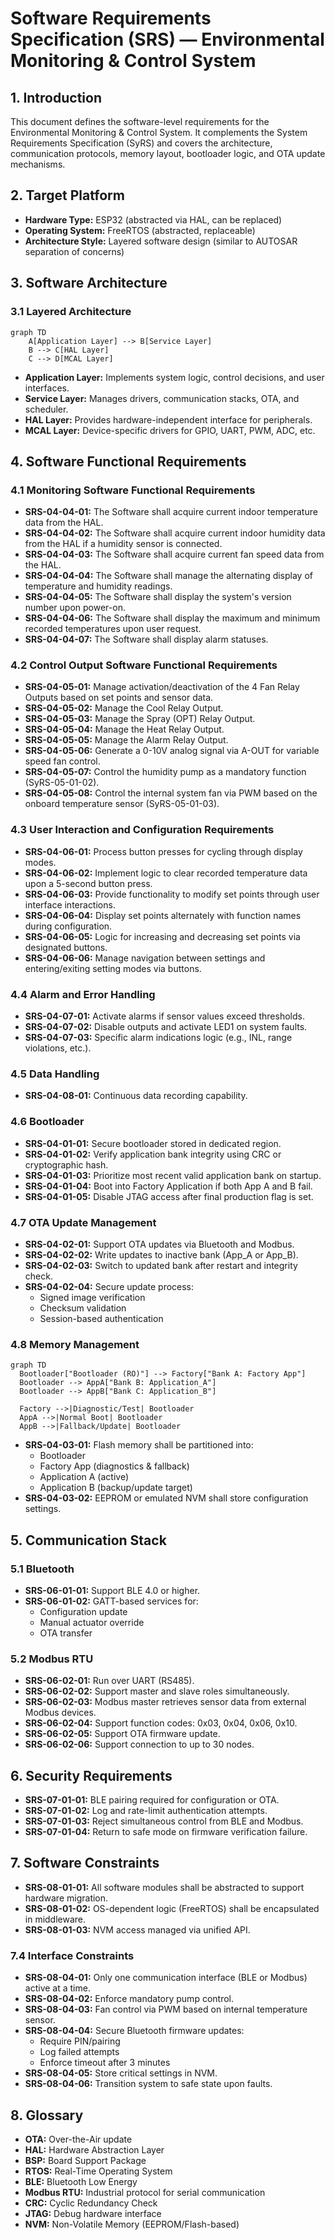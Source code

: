 # Software Requirements Specification (SRS) — Environmental Monitoring & Control System

## 1. Introduction
This document defines the software-level requirements for the Environmental Monitoring & Control System. It complements the System Requirements Specification (SyRS) and covers the architecture, communication protocols, memory layout, bootloader logic, and OTA update mechanisms.

## 2. Target Platform
- **Hardware Type:** ESP32 (abstracted via HAL, can be replaced)
- **Operating System:** FreeRTOS (abstracted, replaceable)
- **Architecture Style:** Layered software design (similar to AUTOSAR separation of concerns)

## 3. Software Architecture

### 3.1 Layered Architecture
```mermaid
graph TD
    A[Application Layer] --> B[Service Layer]
    B --> C[HAL Layer]
    C --> D[MCAL Layer]
```
- **Application Layer:** Implements system logic, control decisions, and user interfaces.
- **Service Layer:** Manages drivers, communication stacks, OTA, and scheduler.
- **HAL Layer:** Provides hardware-independent interface for peripherals.
- **MCAL Layer:** Device-specific drivers for GPIO, UART, PWM, ADC, etc.

## 4. Software Functional Requirements

### 4.1 Monitoring Software Functional Requirements
- **SRS-04-04-01:** The Software shall acquire current indoor temperature data from the HAL.
- **SRS-04-04-02:** The Software shall acquire current indoor humidity data from the HAL if a humidity sensor is connected.
- **SRS-04-04-03:** The Software shall acquire current fan speed data from the HAL.
- **SRS-04-04-04:** The Software shall manage the alternating display of temperature and humidity readings.
- **SRS-04-04-05:** The Software shall display the system's version number upon power-on.
- **SRS-04-04-06:** The Software shall display the maximum and minimum recorded temperatures upon user request.
- **SRS-04-04-07:** The Software shall display alarm statuses.

### 4.2 Control Output Software Functional Requirements
- **SRS-04-05-01:** Manage activation/deactivation of the 4 Fan Relay Outputs based on set points and sensor data.
- **SRS-04-05-02:** Manage the Cool Relay Output.
- **SRS-04-05-03:** Manage the Spray (OPT) Relay Output.
- **SRS-04-05-04:** Manage the Heat Relay Output.
- **SRS-04-05-05:** Manage the Alarm Relay Output.
- **SRS-04-05-06:** Generate a 0-10V analog signal via A-OUT for variable speed fan control.
- **SRS-04-05-07:** Control the humidity pump as a mandatory function (SyRS-05-01-02).
- **SRS-04-05-08:** Control the internal system fan via PWM based on the onboard temperature sensor (SyRS-05-01-03).

### 4.3 User Interaction and Configuration Requirements
- **SRS-04-06-01:** Process button presses for cycling through display modes.
- **SRS-04-06-02:** Implement logic to clear recorded temperature data upon a 5-second button press.
- **SRS-04-06-03:** Provide functionality to modify set points through user interface interactions.
- **SRS-04-06-04:** Display set points alternately with function names during configuration.
- **SRS-04-06-05:** Logic for increasing and decreasing set points via designated buttons.
- **SRS-04-06-06:** Manage navigation between settings and entering/exiting setting modes via buttons.

### 4.4 Alarm and Error Handling
- **SRS-04-07-01:** Activate alarms if sensor values exceed thresholds.
- **SRS-04-07-02:** Disable outputs and activate LED1 on system faults.
- **SRS-04-07-03:** Specific alarm indications logic (e.g., INL, range violations, etc.).

### 4.5 Data Handling
- **SRS-04-08-01:** Continuous data recording capability.

### 4.6 Bootloader
- **SRS-04-01-01:** Secure bootloader stored in dedicated region.
- **SRS-04-01-02:** Verify application bank integrity using CRC or cryptographic hash.
- **SRS-04-01-03:** Prioritize most recent valid application bank on startup.
- **SRS-04-01-04:** Boot into Factory Application if both App A and B fail.
- **SRS-04-01-05:** Disable JTAG access after final production flag is set.

### 4.7 OTA Update Management
- **SRS-04-02-01:** Support OTA updates via Bluetooth and Modbus.
- **SRS-04-02-02:** Write updates to inactive bank (App_A or App_B).
- **SRS-04-02-03:** Switch to updated bank after restart and integrity check.
- **SRS-04-02-04:** Secure update process:
  - Signed image verification
  - Checksum validation
  - Session-based authentication

### 4.8 Memory Management
```mermaid
graph TD
  Bootloader["Bootloader (RO)"] --> Factory["Bank A: Factory App"]
  Bootloader --> AppA["Bank B: Application_A"]
  Bootloader --> AppB["Bank C: Application_B"]

  Factory -->|Diagnostic/Test| Bootloader
  AppA -->|Normal Boot| Bootloader
  AppB -->|Fallback/Update| Bootloader

```
- **SRS-04-03-01:** Flash memory shall be partitioned into:
  - Bootloader
  - Factory App (diagnostics & fallback)
  - Application A (active)
  - Application B (backup/update target)
- **SRS-04-03-02:** EEPROM or emulated NVM shall store configuration settings.

## 5. Communication Stack

### 5.1 Bluetooth
- **SRS-06-01-01:** Support BLE 4.0 or higher.
- **SRS-06-01-02:** GATT-based services for:
  - Configuration update
  - Manual actuator override
  - OTA transfer

### 5.2 Modbus RTU
- **SRS-06-02-01:** Run over UART (RS485).
- **SRS-06-02-02:** Support master and slave roles simultaneously.
- **SRS-06-02-03:** Modbus master retrieves sensor data from external Modbus devices.
- **SRS-06-02-04:** Support function codes: 0x03, 0x04, 0x06, 0x10.
- **SRS-06-02-05:** Support OTA firmware update.
- **SRS-06-02-06:** Support connection to up to 30 nodes.

## 6. Security Requirements
- **SRS-07-01-01:** BLE pairing required for configuration or OTA.
- **SRS-07-01-02:** Log and rate-limit authentication attempts.
- **SRS-07-01-03:** Reject simultaneous control from BLE and Modbus.
- **SRS-07-01-04:** Return to safe mode on firmware verification failure.

## 7. Software Constraints
- **SRS-08-01-01:** All software modules shall be abstracted to support hardware migration.
- **SRS-08-01-02:** OS-dependent logic (FreeRTOS) shall be encapsulated in middleware.
- **SRS-08-01-03:** NVM access managed via unified API.

### 7.4 Interface Constraints
- **SRS-08-04-01:** Only one communication interface (BLE or Modbus) active at a time.
- **SRS-08-04-02:** Enforce mandatory pump control.
- **SRS-08-04-03:** Fan control via PWM based on internal temperature sensor.
- **SRS-08-04-04:** Secure Bluetooth firmware updates:
  - Require PIN/pairing
  - Log failed attempts
  - Enforce timeout after 3 minutes
- **SRS-08-04-05:** Store critical settings in NVM.
- **SRS-08-04-06:** Transition system to safe state upon faults.

## 8. Glossary
- **OTA:** Over-the-Air update
- **HAL:** Hardware Abstraction Layer
- **BSP:** Board Support Package
- **RTOS:** Real-Time Operating System
- **BLE:** Bluetooth Low Energy
- **Modbus RTU:** Industrial protocol for serial communication
- **CRC:** Cyclic Redundancy Check
- **JTAG:** Debug hardware interface
- **NVM:** Non-Volatile Memory (EEPROM/Flash-based)

